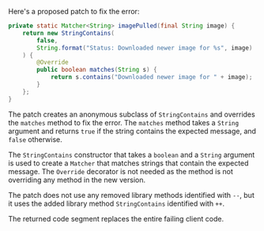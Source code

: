 Here's a proposed patch to fix the error:
```java
private static Matcher<String> imagePulled(final String image) {
    return new StringContains(
        false,
        String.format("Status: Downloaded newer image for %s", image)
    ) {
        @Override
        public boolean matches(String s) {
            return s.contains("Downloaded newer image for " + image);
        }
    };
}
```
The patch creates an anonymous subclass of `StringContains` and overrides the `matches` method to fix the error. The `matches` method takes a `String` argument and returns `true` if the string contains the expected message, and `false` otherwise.

The `StringContains` constructor that takes a `boolean` and a `String` argument is used to create a `Matcher` that matches strings that contain the expected message. The `Override` decorator is not needed as the method is not overriding any method in the new version.

The patch does not use any removed library methods identified with `--`, but it uses the added library method `StringContains` identified with `++`.

The returned code segment replaces the entire failing client code.